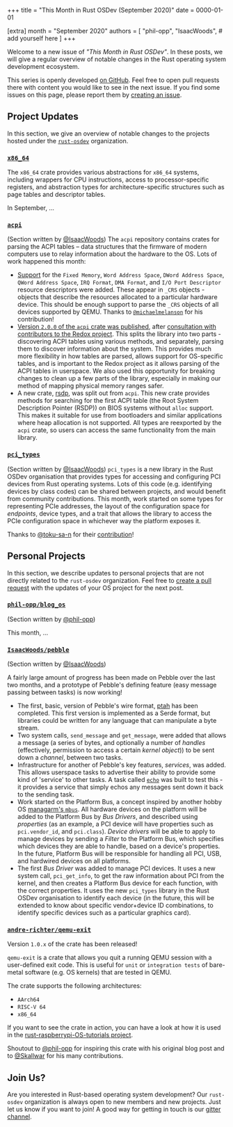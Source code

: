 +++
title = "This Month in Rust OSDev (September 2020)"
date = 0000-01-01

[extra]
month = "September 2020"
authors = [
    "phil-opp",
    "IsaacWoods",
    # add yourself here
]
+++

Welcome to a new issue of _"This Month in Rust OSDev"_. In these posts, we will give a regular overview of notable changes in the Rust operating system development ecosystem.

<!-- more -->

This series is openly developed [on GitHub](https://github.com/rust-osdev/homepage/). Feel free to open pull requests there with content you would like to see in the next issue. If you find some issues on this page, please report them by [creating an issue](https://github.com/rust-osdev/homepage/issues/new).

<!--
    This is a draft for the upcoming "This Month in Rust OSDev (September 2020)" post.
    Feel free to create pull requests against the `next` branch to add your
    content here.
    Please take a look at the past posts on https://rust-osdev.com/ to see the
    general structure of these posts.
-->

## Project Updates

In this section, we give an overview of notable changes to the projects hosted under the [`rust-osdev`] organization.

[`rust-osdev`]: https://github.com/rust-osdev/about

### [`x86_64`](https://github.com/rust-osdev/x86_64)

The `x86_64` crate provides various abstractions for `x86_64` systems, including wrappers for CPU instructions, access to processor-specific registers, and abstraction types for architecture-specific structures such as page tables and descriptor tables.

In September, …

### [`acpi`](https://github.com/rust-osdev/acpi)
<span class="gray">(Section written by [@IsaacWoods](https://github.com/IsaacWoods))</span>
The `acpi` repository contains crates for parsing the ACPI tables – data structures that the firmware of modern computers use to relay information about the hardware to the OS. Lots of work happened this month:

* [Support](https://github.com/rust-osdev/acpi/pull/76) for the `Fixed Memory`, `Word Address Space`, `DWord Address Space`, `QWord Address Space`, `IRQ Format`,
  `DMA Format`, and `I/O Port Descriptor` resource descriptors were added. These appear in `_CRS` objects - objects
  that describe the resources allocated to a particular hardware device. This should be enough support to parse the
  `_CRS` objects of all devices supported by QEMU. Thanks to [`@michaelmelanson`](https://github.com/michaelmelanson) for his contribution!
* [Version `2.0.0` of the `acpi` crate was published](https://github.com/rust-osdev/acpi/pull/75), after [consultation with contributors to the Redox project](https://github.com/rust-osdev/acpi/issues/74).
  This splits the library into two parts - discovering ACPI tables using various methods, and separately, parsing them to discover information about the system.
  This provides much more flexibility in how tables are parsed, allows support for OS-specific tables, and is
  important to the Redox project as it allows parsing of the ACPI tables in userspace. We also used this
  opportunity for breaking changes to clean up a few parts of the library, especially in making our method of
  mapping physical memory ranges safer.
* A new crate, [rsdp](https://crates.io/crates/rsdp), was split out from `acpi`. This new crate provides methods
  for searching for the first ACPI table (the Root System Description Pointer (RSDP)) on BIOS systems without
  `alloc` support. This makes it suitable for use from bootloaders and similar applications where heap allocation
  is not supported. All types are reexported by the `acpi` crate, so users can access the same functionality from
  the main library.

### [`pci_types`](https://github.com/rust-osdev/pci_types)
<span class="gray">(Section written by [@IsaacWoods](https://github.com/IsaacWoods))</span>
`pci_types` is a new library in the Rust OSDev organisation that provides types for accessing and configuring PCI
devices from Rust operating systems. Lots of this code (e.g. identifying devices by class codes) can be shared
between projects, and would benefit from community contributions. This month, work started on some types for
representing PCIe addresses, the layout of the configuration space for *endpoints*, device types, and a trait that
allows the library to access the PCIe configuration space in whichever way the platform exposes it.

Thanks to [@toku-sa-n](https://github.com/toku-sa-n) for their [contribution](https://github.com/rust-osdev/pci_types/pull/1)!

## Personal Projects

In this section, we describe updates to personal projects that are not directly related to the `rust-osdev` organization. Feel free to [create a pull request](https://github.com/rust-osdev/homepage/pulls) with the updates of your OS project for the next post.

### [`phil-opp/blog_os`](https://github.com/phil-opp/blog_os)

<span class="gray">(Section written by [@phil-opp](https://github.com/phil-opp))</span>

This month, ...

### [`IsaacWoods/pebble`](https://github.com/IsaacWoods/pebble)
<span class="gray">(Section written by [@IsaacWoods](https://github.com/IsaacWoods))</span>

A fairly large amount of progress has been made on Pebble over the last two months, and a prototype of Pebble's
defining feature (easy message passing between tasks) is now working!

* The first, basic, version of Pebble's wire format, [ptah](https://github.com/IsaacWoods/pebble/tree/master/lib/ptah) has been completed.
  This first version is implemented as a Serde format, but libraries could be written for any language that can
  manipulate a byte stream.
* Two system calls, `send_message` and `get_message`, were added that allows a message (a series of bytes, and
  optionally a number of *handles* (effectively, permission to access a certain *kernel object*)) to be sent
  down a *channel*, between two tasks.
* Infrastructure for another of Pebble's key features, *services*, was added. This allows userspace tasks to
  advertise their ability to provide some kind of 'service' to other tasks. A task called [`echo`](https://github.com/IsaacWoods/pebble/blob/master/user/echo/src/main.rs)
  was built to test this - it provides a service that simply echos any messages sent down it back to the sending
  task.
* Work started on the Platform Bus, a concept inspired by another hobby OS [managarm's `mbus`](https://github.com/managarm/managarm/blob/master/docs/src/design/mbus/index.md).
  All hardware devices on the platform will be added to the Platform Bus by *Bus Drivers*, and described using *properties* (as an
  example, a PCI device will have properties such as `pci.vendor_id`, and `pci.class`). *Device drivers* will be
  able to apply to manage devices by sending a *Filter* to the Platform Bus, which specifies which devices they are
  able to handle, based on a device's properties. In the future, Platform Bus will be responsible for handling all
  PCI, USB, and hardwired devices on all platforms.
* The first *Bus Driver* was added to manage PCI devices. It uses a new system call, `pci_get_info`, to get the raw
  information about PCI from the kernel, and then creates a Platform Bus device for each function, with the correct
  properties. It uses the new `pci_types` library in the Rust OSDev organisation to identify each device (in the
  future, this will be extended to know about specific vendor+device ID combinations, to identify specific devices
  such as a particular graphics card).

### [`andre-richter/qemu-exit`](https://github.com/andre-richter/qemu-exit)

Version `1.0.x` of the crate has been released! 

`qemu-exit` is a crate that allows you quit a running QEMU session with a user-defined exit code. This is useful for `unit` or `integration tests` of bare-metal software (e.g. OS kernels) that are tested in QEMU.

The crate supports the following architectures:
- `AArch64`
- `RISC-V 64`
- `x86_64`

If you want to see the crate in action, you can have a look at how it is used in the [rust-raspberrypi-OS-tutorials project](https://github.com/rust-embedded/rust-raspberrypi-OS-tutorials/tree/master/13_integrated_testing#quitting-qemu-with-user-defined-exit-codes).

Shoutout to [@phil-opp](https://github.com/phil-opp) for inspiring this crate with his original blog post and to [@Skallwar](https://github.com/Skallwar) for his many contributions.

## Join Us?

Are you interested in Rust-based operating system development? Our `rust-osdev` organization is always open to new members and new projects. Just let us know if you want to join! A good way for getting in touch is our [gitter channel](https://gitter.im/rust-osdev/Lobby).


<!--
TODO: Update publication date
-->
